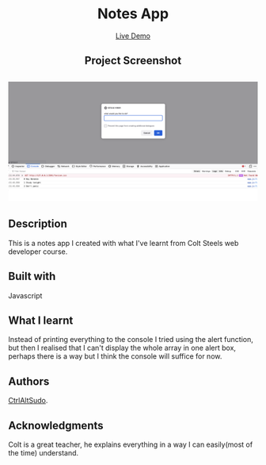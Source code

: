 <h1 align="center">Notes App</h1>
<p align="center"> <a align="center" href="https://ctrlaltsudo.github.io/notes-console/">Live Demo</a><p>
<h2 align="center">Project Screenshot<h2>
<p align="center">
  <img src="./screenshot.png"></img>
</p>

## Description

This is a notes app I created with what I've learnt from Colt Steels web developer course. 

## Built with 

Javascript

## What I learnt 

Instead of printing everything to the console I tried using the alert function, but then I realised that I can't display the whole array in one alert box, perhaps there is a way but I think the console will suffice for now. 

## Authors

<a href="https://github.com/CtrlAltSudo">CtrlAltSudo</a>.

## Acknowledgments

Colt is a great teacher, he explains everything in a way I can easily(most of the time) understand.